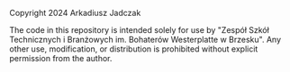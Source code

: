 Copyright 2024 Arkadiusz Jadczak

The code in this repository is intended solely for use by "Zespół Szkół Technicznych i Branżowych im. Bohaterów Westerplatte w Brzesku". Any other use, modification, or distribution is prohibited without explicit permission from the author.

